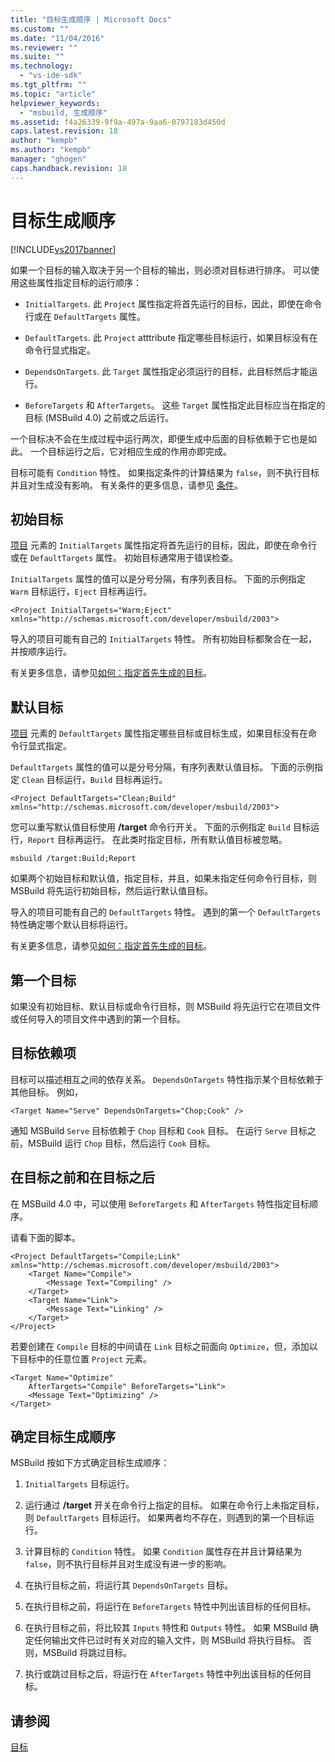 ```yaml
---
title: "目标生成顺序 | Microsoft Docs"
ms.custom: ""
ms.date: "11/04/2016"
ms.reviewer: ""
ms.suite: ""
ms.technology: 
  - "vs-ide-sdk"
ms.tgt_pltfrm: ""
ms.topic: "article"
helpviewer_keywords: 
  - "msbuild, 生成顺序"
ms.assetid: f4a26339-9f9a-497a-9aa6-0797183d450d
caps.latest.revision: 18
author: "kempb"
ms.author: "kempb"
manager: "ghogen"
caps.handback.revision: 18
---
```

# 目标生成顺序
[!INCLUDE[vs2017banner](../code-quality/includes/vs2017banner.md)]

如果一个目标的输入取决于另一个目标的输出，则必须对目标进行排序。  可以使用这些属性指定目标的运行顺序：  
  
-   `InitialTargets`.  此 `Project` 属性指定将首先运行的目标，因此，即使在命令行或在 `DefaultTargets` 属性。  
  
-   `DefaultTargets`.  此 `Project` atttribute 指定哪些目标运行，如果目标没有在命令行显式指定。  
  
-   `DependsOnTargets`.  此 `Target` 属性指定必须运行的目标，此目标然后才能运行。  
  
-   `BeforeTargets` 和 `AfterTargets`。  这些 `Target` 属性指定此目标应当在指定的目标 \(MSBuild 4.0\) 之前或之后运行。  
  
 一个目标决不会在生成过程中运行两次，即便生成中后面的目标依赖于它也是如此。  一个目标运行之后，它对相应生成的作用亦即完成。  
  
 目标可能有 `Condition` 特性。  如果指定条件的计算结果为 `false`，则不执行目标并且对生成没有影响。  有关条件的更多信息，请参见 [条件](../msbuild/msbuild-conditions.md)。  
  
## 初始目标  
 [项目](../msbuild/project-element-msbuild.md) 元素的 `InitialTargets` 属性指定将首先运行的目标，因此，即使在命令行或在 `DefaultTargets` 属性。  初始目标通常用于错误检查。  
  
 `InitialTargets` 属性的值可以是分号分隔，有序列表目标。  下面的示例指定 `Warm` 目标运行，`Eject` 目标再运行。  
  
```  
<Project InitialTargets="Warm;Eject" xmlns="http://schemas.microsoft.com/developer/msbuild/2003">  
```  
  
 导入的项目可能有自己的 `InitialTargets` 特性。  所有初始目标都聚合在一起，并按顺序运行。  
  
 有关更多信息，请参见[如何：指定首先生成的目标](../msbuild/how-to-specify-which-target-to-build-first.md)。  
  
## 默认目标  
 [项目](../msbuild/project-element-msbuild.md) 元素的 `DefaultTargets` 属性指定哪些目标或目标生成，如果目标没有在命令行显式指定。  
  
 `DefaultTargets` 属性的值可以是分号分隔，有序列表默认值目标。  下面的示例指定 `Clean` 目标运行，`Build` 目标再运行。  
  
```  
<Project DefaultTargets="Clean;Build" xmlns="http://schemas.microsoft.com/developer/msbuild/2003">  
```  
  
 您可以重写默认值目标使用 **\/target** 命令行开关。  下面的示例指定 `Build` 目标运行，`Report` 目标再运行。  在此类时指定目标，所有默认值目标被忽略。  
  
 `msbuild /target:Build;Report`  
  
 如果两个初始目标和默认值，指定目标，并且，如果未指定任何命令行目标，则 MSBuild 将先运行初始目标，然后运行默认值目标。  
  
 导入的项目可能有自己的 `DefaultTargets` 特性。  遇到的第一个 `DefaultTargets` 特性确定哪个默认目标将运行。  
  
 有关更多信息，请参见[如何：指定首先生成的目标](../msbuild/how-to-specify-which-target-to-build-first.md)。  
  
## 第一个目标  
 如果没有初始目标、默认目标或命令行目标，则 MSBuild 将先运行它在项目文件或任何导入的项目文件中遇到的第一个目标。  
  
## 目标依赖项  
 目标可以描述相互之间的依存关系。  `DependsOnTargets` 特性指示某个目标依赖于其他目标。  例如，  
  
```  
<Target Name="Serve" DependsOnTargets="Chop;Cook" />  
```  
  
 通知 MSBuild `Serve` 目标依赖于 `Chop` 目标和 `Cook` 目标。  在运行 `Serve` 目标之前，MSBuild 运行 `Chop` 目标，然后运行 `Cook` 目标。  
  
## 在目标之前和在目标之后  
 在 MSBuild 4.0 中，可以使用 `BeforeTargets` 和 `AfterTargets` 特性指定目标顺序。  
  
 请看下面的脚本。  
  
```  
<Project DefaultTargets="Compile;Link" xmlns="http://schemas.microsoft.com/developer/msbuild/2003">  
    <Target Name="Compile">  
        <Message Text="Compiling" />  
    </Target>  
    <Target Name="Link">  
        <Message Text="Linking" />  
    </Target>  
</Project>  
```  
  
 若要创建在 `Compile` 目标的中间请在 `Link` 目标之前面向 `Optimize`，但，添加以下目标中的任意位置 `Project` 元素。  
  
```  
<Target Name="Optimize"   
    AfterTargets="Compile" BeforeTargets="Link">  
    <Message Text="Optimizing" />  
</Target>  
```  
  
## 确定目标生成顺序  
 MSBuild 按如下方式确定目标生成顺序：  
  
1.  `InitialTargets` 目标运行。  
  
2.  运行通过 **\/target** 开关在命令行上指定的目标。  如果在命令行上未指定目标，则 `DefaultTargets` 目标运行。  如果两者均不存在，则遇到的第一个目标运行。  
  
3.  计算目标的 `Condition` 特性。  如果 `Condition` 属性存在并且计算结果为 `false`，则不执行目标并且对生成没有进一步的影响。  
  
4.  在执行目标之前，将运行其 `DependsOnTargets` 目标。  
  
5.  在执行目标之前，将运行在 `BeforeTargets` 特性中列出该目标的任何目标。  
  
6.  在执行目标之前，将比较其 `Inputs` 特性和 `Outputs` 特性。  如果 MSBuild 确定任何输出文件已过时有关对应的输入文件，则 MSBuild 将执行目标。  否则，MSBuild 将跳过目标。  
  
7.  执行或跳过目标之后，将运行在 `AfterTargets` 特性中列出该目标的任何目标。  
  
## 请参阅  
 [目标](../msbuild/msbuild-targets.md)